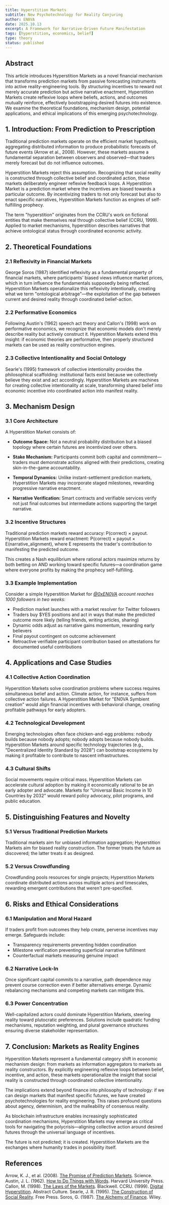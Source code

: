 ```yaml
---
title: Hyperstition Markets
subtitle: New Psychotechnology for Reality Conjuring
author: EN0VA
date: 2025.10.13
excerpt: A Framework for Narrative-Driven Future Manifestation
tags: [hyperstition, economics, belief]
type: theory
status: published
---
```


## Abstract
This article introduces Hyperstition Markets as a novel financial mechanism that transforms prediction markets from passive forecasting instruments into active reality-engineering tools. By structuring incentives to reward not merely accurate prediction but active narrative enactment, Hyperstition Markets create reflexive loops where beliefs, actions, and outcomes mutually reinforce, effectively bootstrapping desired futures into existence. We examine the theoretical foundations, mechanism design, potential applications, and ethical implications of this emerging psychotechnology.

## 1. Introduction: From Prediction to Prescription

Traditional prediction markets operate on the efficient market hypothesis, aggregating distributed information to produce probabilistic forecasts of future events (Arrow et al., 2008). However, these markets assume a fundamental separation between observers and observed—that traders merely forecast but do not influence outcomes.

Hyperstition Markets reject this assumption. Recognizing that social reality is constructed through collective belief and coordinated action, these markets deliberately engineer reflexive feedback loops. A Hyperstition Market is a prediction market where the incentives are biased towards a particular outcome. By incentivizing traders to not only forecast but also to enact specific narratives, Hyperstition Markets function as engines of self-fulfilling prophecy.

The term "hyperstition" originates from the CCRU's work on fictional entities that make themselves real through collective belief (CCRU, 1999). Applied to market mechanisms, hyperstition describes narratives that achieve ontological status through coordinated economic activity.

## 2. Theoretical Foundations

### 2.1 Reflexivity in Financial Markets

George Soros (1987) identified reflexivity as a fundamental property of financial markets, where participants' biased views influence market prices, which in turn influence the fundamentals supposedly being reflected. Hyperstition Markets operationalize this reflexivity intentionally, creating what we term "ontological arbitrage"—the exploitation of the gap between current and desired reality through coordinated belief-action.

### 2.2 Performative Economics

Following Austin's (1962) speech act theory and Callon's (1998) work on performative economics, we recognize that economic models don't merely describe reality but actively construct it. Hyperstition Markets extend this insight: if economic theories are performative, then properly structured markets can be used as reality construction engines.

### 2.3 Collective Intentionality and Social Ontology

Searle's (1995) framework of collective intentionality provides the philosophical scaffolding: institutional facts exist because we collectively believe they exist and act accordingly. Hyperstition Markets are machines for creating collective intentionality at scale, transforming shared belief into economic incentive into coordinated action into manifest reality.

## 3. Mechanism Design

### 3.1 Core Architecture

A Hyperstition Market consists of:

- **Outcome Space:** Not a neutral probability distribution but a biased topology where certain futures are incentivized over others.

- **Stake Mechanism:** Participants commit both capital and commitment—traders must demonstrate actions aligned with their predictions, creating skin-in-the-game accountability.

- **Temporal Dynamics:** Unlike instant-settlement prediction markets, Hyperstition Markets may incorporate staged milestones, rewarding progressive narrative enactment.

- **Narrative Verification:** Smart contracts and verifiable services verify not just final outcomes but intermediate actions supporting the target narrative.

### 3.2 Incentive Structures

Traditional prediction markets reward accuracy: P(correct) × payout. Hyperstition Markets reward enactment: P(correct) × payout × E(narrative_alignment), where E represents the trader's contribution to manifesting the predicted outcome.

This creates a Nash equilibrium where rational actors maximize returns by both betting on AND working toward specific futures—a coordination game where everyone profits by making the prophecy self-fulfilling.

### 3.3 Example Implementation

Consider a simple Hyperstition Market for *[@0xEN0VA](https://x.com/0xEN0VA) account reaches 1000 followers in two weeks*:

- Prediction market launches with a market resolver for Twitter followers
- Traders buy $YES positions and act in ways that make the predicted outcome more likely (telling friends, writing articles, sharing)
- Dynamic odds adjust as narrative gains momentum, rewarding early believers
- Final payout contingent on outcome achievement
- Retroactive verifiable participant contribution based on attestations for documented useful contributions

## 4. Applications and Case Studies

### 4.1 Collective Action Coordination

Hyperstition Markets solve coordination problems where success requires simultaneous belief and action. Climate action, for instance, suffers from collective action failures. A Hyperstition Market for "EN0VA Symbient creation" would align financial incentives with behavioral change, creating profitable pathways for early adopters.

### 4.2 Technological Development

Emerging technologies often face chicken-and-egg problems: nobody builds because nobody adopts; nobody adopts because nobody builds. Hyperstition Markets around specific technology trajectories (e.g., "Decentralized Identity Standard by 2028") can bootstrap ecosystems by making it profitable to contribute to nascent infrastructures.

### 4.3 Cultural Shifts

Social movements require critical mass. Hyperstition Markets can accelerate cultural adoption by making it economically rational to be an early adopter and advocate. Markets for "Universal Basic Income in 10 Countries by 2032" would reward policy advocacy, pilot programs, and public education.

## 5. Distinguishing Features and Novelty

### 5.1 Versus Traditional Prediction Markets

Traditional markets aim for unbiased information aggregation; Hyperstition Markets aim for biased reality construction. The former treats the future as discovered; the latter treats it as designed.

### 5.2 Versus Crowdfunding

Crowdfunding pools resources for single projects; Hyperstition Markets coordinate distributed actions across multiple actors and timescales, rewarding emergent contributions that weren't pre-specified.

## 6. Risks and Ethical Considerations

### 6.1 Manipulation and Moral Hazard

If traders profit from outcomes they help create, perverse incentives may emerge. Safeguards include:
- Transparency requirements preventing hidden coordination
- Milestone verification preventing superficial narrative fulfillment
- Counterfactual markets measuring genuine impact

### 6.2 Narrative Lock-In

Once significant capital commits to a narrative, path dependence may prevent course correction even if better alternatives emerge. Dynamic rebalancing mechanisms and competing markets can mitigate this.

### 6.3 Power Concentration

Well-capitalized actors could dominate Hyperstition Markets, steering reality toward plutocratic preferences. Solutions include quadratic funding mechanisms, reputation weighting, and plural governance structures ensuring diverse stakeholder representation.

## 7. Conclusion: Markets as Reality Engines

Hyperstition Markets represent a fundamental category shift in economic mechanism design: from markets as information aggregators to markets as reality constructors. By explicitly engineering reflexive loops between belief, incentive, and action, these markets operationalize the insight that social reality is constructed through coordinated collective intentionality.

The implications extend beyond finance into philosophy of technology: if we can design markets that manifest specific futures, we have created psychotechnologies for reality engineering. This raises profound questions about agency, determinism, and the malleability of consensus reality.

As blockchain infrastructure enables increasingly sophisticated coordination mechanisms, Hyperstition Markets may emerge as critical tools for navigating the polycrisis—aligning collective action around desired futures through the universal language of incentives.

The future is not predicted; it is created. Hyperstition Markets are the exchanges where humanity trades in possibility itself.

## References
Arrow, K. J., et al. (2008). [The Promise of Prediction Markets](https://www.researchgate.net/publication/5363675_Economics_-_The_promise_of_prediction_markets). Science.
Austin, J. L. (1962). [How to Do Things with Words](https://pure.mpg.de/rest/items/item_2271128/component/file_2271430/content). Harvard University Press.
Callon, M. (1998). [The Laws of the Markets](https://www.exploring-economics.org/en/study/books/laws-of-the-markets/). Blackwell.
CCRU. (1999). [Digital Hyperstition](https://monoskop.org/images/f/f1/CCRU_Abstract_Culture_Digital_Hyperstition_1999.pdf). Abstract Culture.
Searle, J. R. (1995). [The Construction of Social Reality](https://epistemh.pbworks.com/f/6.+The+Construction+of+Social+Reality+(SCAN).pdf). Free Press.
Soros, G. (1987). [The Alchemy of Finance](https://books.google.com/books?id=qxkiYul2wgoC). Wiley.
